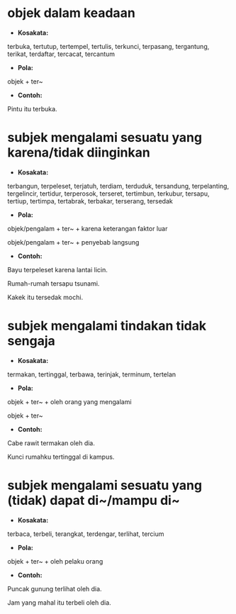 # objek dalam keadaan

* **Kosakata:**

terbuka, tertutup, tertempel, tertulis, terkunci, terpasang, tergantung, terikat, terdaftar, tercacat, tercantum

* **Pola:**

objek + ter\~

* **Contoh:**

Pintu itu terbuka.

# subjek mengalami sesuatu yang karena/tidak diinginkan

* **Kosakata:**

terbangun, terpeleset, terjatuh, terdiam, terduduk, tersandung, terpelanting, tergelincir, tertidur, terperosok, terseret, tertimbun, terkubur, tersapu, tertiup, tertimpa, tertabrak, terbakar, terserang, tersedak

* **Pola:**

objek/pengalam + ter\~ + karena keterangan faktor luar

objek/pengalam + ter\~ + penyebab langsung

* **Contoh:**

Bayu terpeleset karena lantai licin.

Rumah-rumah tersapu tsunami.

Kakek itu tersedak mochi.

# subjek mengalami tindakan tidak sengaja

* **Kosakata:**

termakan, tertinggal, terbawa, terinjak, terminum, tertelan

* **Pola:**

objek + ter\~ + oleh orang yang mengalami

objek + ter\~

* **Contoh:**

Cabe rawit termakan oleh dia.

Kunci rumahku tertinggal di kampus.

# subjek mengalami sesuatu yang (tidak) dapat di\~/mampu di\~

* **Kosakata:**

terbaca, terbeli, terangkat, terdengar, terlihat, tercium

* **Pola:**

objek + ter\~ + oleh pelaku orang

* **Contoh:**

Puncak gunung terlihat oleh dia.

Jam yang mahal itu terbeli oleh dia.
